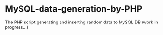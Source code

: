 # MySQL-data-generation-by-PHP
The PHP script generating and inserting random data to MySQL DB (work in progress...)
